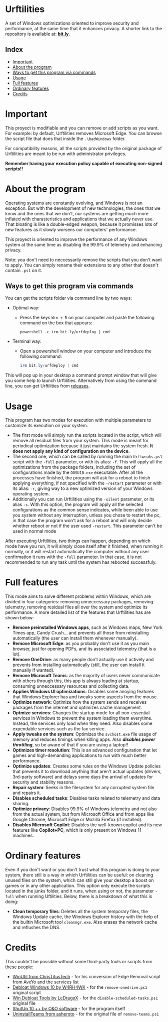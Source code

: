 # Urftilities

A set of Windows optimizations oriented to improve security and performance, at the same time that it enhances privacy. A shorter link to the repository is available at: [**bit.ly**](https://bit.ly/urftilities).

Index
-----

* [Important](#important)
* [About the program](#about-the-program)
* [Ways to get this program via commands](#ways-to-get-this-program-via-commands)
* [Usage](#usage)
* [Full features](#full-features)
* [Ordinary features](#ordinary-features)
* [Credits](#credits)

# Important

This proyect is modifiable and you can remove or add scripts as you want. For example: by default, Urftilities removes Microsoft Edge. You can browse the script file that does that inside the `.\badWindows` folder.

For compatibility reasons, all the scripts provided by the original package of Urftilities are meant to be run with administrator privileges.

**Remember having your execution policy capable of executing non-signed scripts!!**

# About the program

Operating systems are constantly evolving, and Windows is not an exception. But with the development of new technologies, the ones that we know and the ones that we don't, our systems are getting much more inflated with charasteristics and applications that we actually never use. That bloating is like a double-edged weapon, because it promisses lots of new features as it slowly worsens our computers' performance.

This proyect is oriented to improve the performance of any Windows system at the same time as disabling the 99.9% of telemetry and enhancing privacy.

Note: you don't need to neccessarily remove the scripts that you don't want to apply. You can simply rename their extensions to any other that doesn't contain  `.ps1` on it.

## Ways to get this program via commands

You can get the scripts folder via command line by two ways:

* Optimal way:

  - Press the keys `Win + R` on your computer and paste the following command on the box that appears:
    ```batch
    powershell -c irm bit.ly/urfdeploy | cmd
    ```
* Terminal way:

  - Open a powershell window on your computer and introduce the following command:
    ```powershell
    irm bit.ly/urfdeploy | cmd
    ```

This will pop up in your desktop a command prompt window that will give you some help to launch Urftilities.
Alternatively from using the command line, you can get Urftilities from [releases](https://github.com/psfer07/Urftilities/releases).

# Usage

This program has two modes for execution with multiple parameters to customize its execution on your system.

* The first mode will simply run the scripts located in the script, which will remove all residual files from your system. This mode is meant for periodical optimization because it just maintains the system fresh. **It does not apply any kind of configuration on the device**.
* The second one, which can be called by running the main `Urftweaks.ps1` script with the `-full` parameter, or with its alias: `-f`. This will apply all the optimizations from the package folders, including the set of configurations made by the `OOSU10.exe` executable. After all the processes have finished, the program will ask for a reboot to finish applying everything, if not specified with the `-restart` parameter or with its alias: `-r`, giving way to a new optimized version of your Windows operating system.
* Additionally you can run Urftilities using the `-silent` parameter, or its alias `-s`. With this option, the program will apply all the selected configurations as the common sense indicates, while been able to use you system without any interruption, unless you chose to restart the pc, in that case the program won't ask for a reboot and will only decide whether reboot or not if the user used `-restart`. This parameter can't be used in normal mode

After executing Urftilities, two things can happen, depending on which mode have you run, it will simply close itself after it finished, when running it normally, or it will restart automatically the computer without any user confirmation it runs with the `-full` parameter. In that case, it is not recommended to run any task until the system has rebooted successfuly.

# Full features

This mode aims to solve different problems within Windows, which are divided in four categories: removing unneccessary packages, removing telemetry, removing residual files all over the system and optimize its performance. A more detailed list of the features that Urftilities has are shown below:

* **Remove preinstalled Windows apps**, such as Windows maps, New York Times app, Candy Crush... and prevents all those from reinstalling automatically (the user can install them whenever manually).
* **Remove Microsoft Edge**: as you probably don't use it as you main browser, just for opening PDFs, and its associated telemetry (that is a lot).
* **Remove OneDrive**: as many people don't actually use it actively and prevents from installing automatically (still, the user can install it manually if wanted).
* **Remove Microsoft Teams**: as the majority of users never communicate with others through this, this app is always loading at startup, consuming unneccessary resources and collecting data.
* **Applies Windows UI optimizations**: Disables some anoying features that Windows Explorer has and tweaks some aspects from the mouse.
* **Optimize network**: Optimize how the system sends and receives packages from the internet and optimizes cache management.
* **Optmize services**: Changes the startup mode for all non-essential services in Windows to prevent the system loading them everytime. Instead, the services only load when they need. Also disables some
  expendable services such as the fax service.
* **Apply tweaks on the system**: Optimizes the `svchost.exe` file usage of memory and reduces timings when killing apps. Also ***disables power throttling***, so be aware of that if you are using a laptop!!
* **Optimizes timer resolution**: This is an advanced configuration that let games and high-demanding applications to run with much better performance.
* **Optimize updates**: Creates some rules on the Windows Update policies that prevents it to download anything that aren't actual updates (drivers, 3rd-party software) and delays some days the arrival of updates for security and stability reasons.
* **Repair system**: Seeks in the filesystem for any corrupted system file and repairs it.
* **Disables scheduled tasks**: Disables tasks related to telemetry and data sharing.
* **Optimize privacy**: Disables 99.9% of Windows telemetry and not also from the actual system, but from Microsoft Office and from apps like Google Chrome, Microsoft Edge or Mozilla Firefox (if installed).
* **Disables Microsoft Copilot**: Disables the well-known copilot and its new features like **Copilot+PC**, which is only present on Windows 11 machines.

# Ordinary features

Even if you don't want or you don't trust what this program is doing to your system, there still is a way in which Urftilities can be useful: on cleaning unused files on the system, which can still give your desktop a boost on games or in any other application. This option only execute the scripts located in the junks folder, and it runs, when using or not, the parameter `-full` when running Uftilities. Below, there is a breakdown of what this is doing:

* **Clean temporary files**: Deletes all the system temporary files, the Windows Update cache, the Windows Explorer history with the help of the builtin Microsoft tool `cleanmgr.exe`. Also erases the network cache and reflushes the DNS.

# Credits

This couldn't be possible without some third-party tools or scripts from these people:

- [WinUtil from ChrisTitusTech](https://github.com/ChrisTitusTech/winutil) - for his conversion of Edge Removal script from AveYo and the services list
- [Debloat Windows 10 by W4RH4WK](https://github.com/W4RH4WK/Debloat-Windows-10) - for the `remove-onedrive.ps1` original script
- [Win Debloat Tools by LeDragoX](https://github.com/LeDragoX/Win-Debloat-Tools) - for the `disable-scheduled-tasks.ps1` original file
- [ShutUp 10 ++ by O&amp;O software](https://www.oo-software.com/en/shutup10) - for the program itself
- [UninstallTeams from asheroto](https://github.com/asheroto/UninstallTeams) - for the original file of `remove-teams.ps1`
